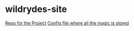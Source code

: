 # wildrydes-site
[Repo for the Project](https://github.com/gtjames/Unicorn-OG)
[Config file where all the magic is stored](./js/config.js)